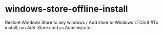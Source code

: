 # windows-store-offline-install
Restore Windows Store to any windows / Add store to Windows LTCS/B
#To install, run Add-Store.cmd as Administrator

